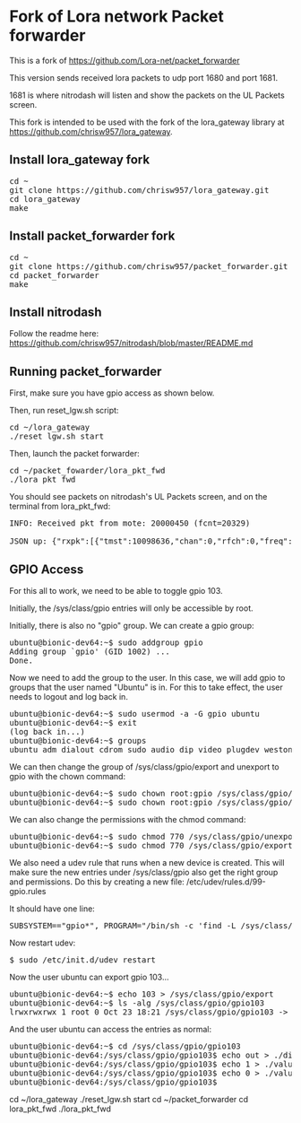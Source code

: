 
# Fork of Lora network Packet forwarder

This is a fork of https://github.com/Lora-net/packet_forwarder

This version sends received lora packets to udp port 1680 and port 1681.

1681 is where nitrodash will listen and show the packets on the UL Packets screen.

This fork is intended to be used with the fork of the lora_gateway library at https://github.com/chrisw957/lora_gateway.

## Install lora_gateway fork
<pre>
cd ~
git clone https://github.com/chrisw957/lora_gateway.git
cd lora_gateway
make
</pre>

## Install packet_forwarder fork
<pre>
cd ~
git clone https://github.com/chrisw957/packet_forwarder.git
cd packet_forwarder
make
</pre>

## Install nitrodash
Follow the readme here:
https://github.com/chrisw957/nitrodash/blob/master/README.md

## Running packet_forwarder
First, make sure you have gpio access as shown below.

Then, run reset_lgw.sh script:
<pre>
cd ~/lora_gateway
./reset_lgw.sh start
</pre>

Then, launch the packet forwarder:
<pre>
cd ~/packet_fowarder/lora_pkt_fwd
./lora_pkt_fwd
</pre>
You should see packets on nitrodash's UL Packets screen, and on the terminal from lora_pkt_fwd:
<pre>
INFO: Received pkt from mote: 20000450 (fcnt=20329)

JSON up: {"rxpk":[{"tmst":10098636,"chan":0,"rfch":0,"freq":902.300000,"stat":1,"modu":"LORA","datr":"SF10BW125","codr":"4/5","lsnr":8.2,"rssi":-34,"size":12,"data":"QFAEACCAaU/SEYst"}]}
</pre>

## GPIO Access
For this all to work, we need to be able to toggle gpio 103.

Initially, the /sys/class/gpio entries will only be accessible by root.

Initially, there is also no "gpio" group. We can create a gpio group:
<pre>
ubuntu@bionic-dev64:~$ sudo addgroup gpio                                       
Adding group `gpio' (GID 1002) ...                                              
Done.
</pre>
Now we need to add the group to the user.  In this case, we will add gpio to groups that the user named "Ubuntu" is in.  For this to take effect, the user needs to logout and log back in.
<pre>
ubuntu@bionic-dev64:~$ sudo usermod -a -G gpio ubuntu  
ubuntu@bionic-dev64:~$ exit  
(log back in...)
ubuntu@bionic-dev64:~$ groups                                                   
ubuntu adm dialout cdrom sudo audio dip video plugdev weston-launch gpio 
</pre>
We can then change the group of /sys/class/gpio/export and unexport to gpio with the chown command:
<pre>
ubuntu@bionic-dev64:~$ sudo chown root:gpio /sys/class/gpio/export              
ubuntu@bionic-dev64:~$ sudo chown root:gpio /sys/class/gpio/unexport            
</pre>
We can also change the permissions with the chmod command:
<pre>
ubuntu@bionic-dev64:~$ sudo chmod 770 /sys/class/gpio/unexport                  
ubuntu@bionic-dev64:~$ sudo chmod 770 /sys/class/gpio/export 
</pre>
We also need a udev rule that runs when a new device is created.  This will make sure the new entries under /sys/class/gpio also get the right group and permissions.  Do this by creating a new file: /etc/udev/rules.d/99-gpio.rules

It should have one line:
<pre>
SUBSYSTEM=="gpio*", PROGRAM="/bin/sh -c 'find -L /sys/class/gpio/ -maxdepth 2 -exec chown root:gpio {} \; -exec chmod 770 {} \; || true'"
</pre>
Now restart udev:
<pre>
$ sudo /etc/init.d/udev restart
</pre>
Now the user ubuntu can export gpio 103...
<pre>
ubuntu@bionic-dev64:~$ echo 103 > /sys/class/gpio/export 
ubuntu@bionic-dev64:~$ ls -alg /sys/class/gpio/gpio103                          
lrwxrwxrwx 1 root 0 Oct 23 18:21 /sys/class/gpio/gpio103 -> ../../devices/platform/30230000.gpio/gpiochip3/gpio/gpio103  
</pre>
And the user ubuntu can access the entries as normal:
<pre>
ubuntu@bionic-dev64:~$ cd /sys/class/gpio/gpio103                               
ubuntu@bionic-dev64:/sys/class/gpio/gpio103$ echo out > ./direction             
ubuntu@bionic-dev64:/sys/class/gpio/gpio103$ echo 1 > ./value                   
ubuntu@bionic-dev64:/sys/class/gpio/gpio103$ echo 0 > ./value                   
ubuntu@bionic-dev64:/sys/class/gpio/gpio103$ 
</pre>

cd ~/lora_gateway
./reset_lgw.sh start
cd ~/packet_forwarder
cd lora_pkt_fwd
./lora_pkt_fwd

